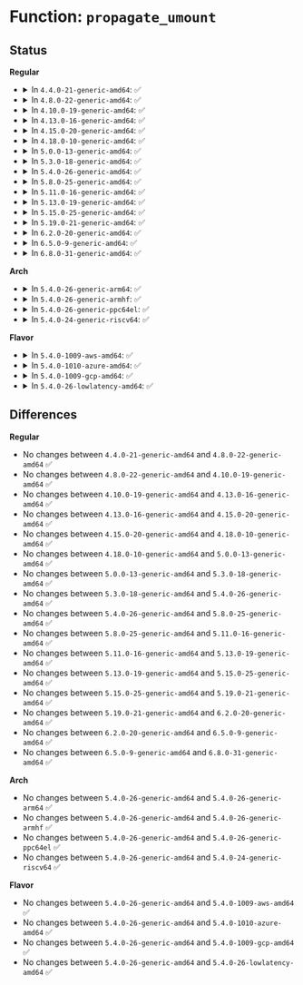 # Function: <code>propagate_umount</code>

## Status
<b>Regular</b>
<ul>
<li>
<details>
<summary>In <code>4.4.0-21-generic-amd64</code>: ✅</summary>

```c
int propagate_umount(struct list_head * list)
```

```json
{
  "name": "propagate_umount",
  "collision_type": "Unique Global",
  "inline_type": "No",
  "funcs": [
    {
      "addr": 18446744071581193168,
      "name": "propagate_umount",
      "external": true,
      "loc": "fs/pnode.c:442",
      "file": "fs/pnode.c",
      "inline": "seen, unknown",
      "caller_inline": [],
      "caller_func": [
        "fs/namespace.c:umount_tree"
      ]
    }
  ],
  "symbols": [
    {
      "addr": 18446744071581193168,
      "name": "propagate_umount",
      "section": ".text",
      "bind": "STB_GLOBAL",
      "size": 622
    }
  ]
}
```
</details>
</li>
<li>
<details>
<summary>In <code>4.8.0-22-generic-amd64</code>: ✅</summary>

```c
int propagate_umount(struct list_head * list)
```

```json
{
  "name": "propagate_umount",
  "collision_type": "Unique Global",
  "inline_type": "No",
  "funcs": [
    {
      "addr": 18446744071581357232,
      "name": "propagate_umount",
      "external": true,
      "loc": "fs/pnode.c:450",
      "file": "fs/pnode.c",
      "inline": "seen, unknown",
      "caller_inline": [],
      "caller_func": [
        "fs/namespace.c:umount_tree"
      ]
    }
  ],
  "symbols": [
    {
      "addr": 18446744071581357232,
      "name": "propagate_umount",
      "section": ".text",
      "bind": "STB_GLOBAL",
      "size": 654
    }
  ]
}
```
</details>
</li>
<li>
<details>
<summary>In <code>4.10.0-19-generic-amd64</code>: ✅</summary>

```c
int propagate_umount(struct list_head * list)
```

```json
{
  "name": "propagate_umount",
  "collision_type": "Unique Global",
  "inline_type": "No",
  "funcs": [
    {
      "addr": 18446744071581436208,
      "name": "propagate_umount",
      "external": true,
      "loc": "fs/pnode.c:485",
      "file": "fs/pnode.c",
      "inline": "seen, unknown",
      "caller_inline": [],
      "caller_func": [
        "fs/namespace.c:umount_tree"
      ]
    }
  ],
  "symbols": [
    {
      "addr": 18446744071581436208,
      "name": "propagate_umount",
      "section": ".text",
      "bind": "STB_GLOBAL",
      "size": 799
    }
  ]
}
```
</details>
</li>
<li>
<details>
<summary>In <code>4.13.0-16-generic-amd64</code>: ✅</summary>

```c
int propagate_umount(struct list_head * list)
```

```json
{
  "name": "propagate_umount",
  "collision_type": "Unique Global",
  "inline_type": "No",
  "funcs": [
    {
      "addr": 18446744071581490272,
      "name": "propagate_umount",
      "external": true,
      "loc": "fs/pnode.c:542",
      "file": "fs/pnode.c",
      "inline": "seen, unknown",
      "caller_inline": [],
      "caller_func": [
        "fs/namespace.c:umount_tree"
      ]
    }
  ],
  "symbols": [
    {
      "addr": 18446744071581490272,
      "name": "propagate_umount",
      "section": ".text",
      "bind": "STB_GLOBAL",
      "size": 1370
    }
  ]
}
```
</details>
</li>
<li>
<details>
<summary>In <code>4.15.0-20-generic-amd64</code>: ✅</summary>

```c
int propagate_umount(struct list_head * list)
```

```json
{
  "name": "propagate_umount",
  "collision_type": "Unique Global",
  "inline_type": "No",
  "funcs": [
    {
      "addr": 18446744071581632224,
      "name": "propagate_umount",
      "external": true,
      "loc": "fs/pnode.c:542",
      "file": "fs/pnode.c",
      "inline": "seen, unknown",
      "caller_inline": [],
      "caller_func": [
        "fs/namespace.c:umount_tree"
      ]
    }
  ],
  "symbols": [
    {
      "addr": 18446744071581632224,
      "name": "propagate_umount",
      "section": ".text",
      "bind": "STB_GLOBAL",
      "size": 1370
    }
  ]
}
```
</details>
</li>
<li>
<details>
<summary>In <code>4.18.0-10-generic-amd64</code>: ✅</summary>

```c
int propagate_umount(struct list_head * list)
```

```json
{
  "name": "propagate_umount",
  "collision_type": "Unique Global",
  "inline_type": "No",
  "funcs": [
    {
      "addr": 18446744071581790832,
      "name": "propagate_umount",
      "external": true,
      "loc": "fs/pnode.c:542",
      "file": "fs/pnode.c",
      "inline": "seen, unknown",
      "caller_inline": [],
      "caller_func": [
        "fs/namespace.c:umount_tree"
      ]
    }
  ],
  "symbols": [
    {
      "addr": 18446744071581790832,
      "name": "propagate_umount",
      "section": ".text",
      "bind": "STB_GLOBAL",
      "size": 1374
    }
  ]
}
```
</details>
</li>
<li>
<details>
<summary>In <code>5.0.0-13-generic-amd64</code>: ✅</summary>

```c
int propagate_umount(struct list_head * list)
```

```json
{
  "name": "propagate_umount",
  "collision_type": "Unique Global",
  "inline_type": "No",
  "funcs": [
    {
      "addr": 18446744071581877728,
      "name": "propagate_umount",
      "external": true,
      "loc": "fs/pnode.c:543",
      "file": "fs/pnode.c",
      "inline": "seen, unknown",
      "caller_inline": [],
      "caller_func": [
        "fs/namespace.c:umount_tree"
      ]
    }
  ],
  "symbols": [
    {
      "addr": 18446744071581877728,
      "name": "propagate_umount",
      "section": ".text",
      "bind": "STB_GLOBAL",
      "size": 1374
    }
  ]
}
```
</details>
</li>
<li>
<details>
<summary>In <code>5.3.0-18-generic-amd64</code>: ✅</summary>

```c
int propagate_umount(struct list_head * list)
```

```json
{
  "name": "propagate_umount",
  "collision_type": "Unique Global",
  "inline_type": "No",
  "funcs": [
    {
      "addr": 18446744071582002640,
      "name": "propagate_umount",
      "external": true,
      "loc": "fs/pnode.c:536",
      "file": "fs/pnode.c",
      "inline": "seen, unknown",
      "caller_inline": [],
      "caller_func": [
        "fs/namespace.c:umount_tree"
      ]
    }
  ],
  "symbols": [
    {
      "addr": 18446744071582002640,
      "name": "propagate_umount",
      "section": ".text",
      "bind": "STB_GLOBAL",
      "size": 1375
    }
  ]
}
```
</details>
</li>
<li>
<details>
<summary>In <code>5.4.0-26-generic-amd64</code>: ✅</summary>

```c
int propagate_umount(struct list_head * list)
```

```json
{
  "name": "propagate_umount",
  "collision_type": "Unique Global",
  "inline_type": "No",
  "funcs": [
    {
      "addr": 18446744071582080592,
      "name": "propagate_umount",
      "external": true,
      "loc": "fs/pnode.c:536",
      "file": "fs/pnode.c",
      "inline": "seen, unknown",
      "caller_inline": [],
      "caller_func": [
        "fs/namespace.c:umount_tree"
      ]
    }
  ],
  "symbols": [
    {
      "addr": 18446744071582080592,
      "name": "propagate_umount",
      "section": ".text",
      "bind": "STB_GLOBAL",
      "size": 1375
    }
  ]
}
```
</details>
</li>
<li>
<details>
<summary>In <code>5.8.0-25-generic-amd64</code>: ✅</summary>

```c
int propagate_umount(struct list_head * list)
```

```json
{
  "name": "propagate_umount",
  "collision_type": "Unique Global",
  "inline_type": "No",
  "funcs": [
    {
      "addr": 18446744071582316704,
      "name": "propagate_umount",
      "external": true,
      "loc": "fs/pnode.c:535",
      "file": "fs/pnode.c",
      "inline": "seen, unknown",
      "caller_inline": [],
      "caller_func": [
        "fs/namespace.c:umount_tree"
      ]
    }
  ],
  "symbols": [
    {
      "addr": 18446744071582316704,
      "name": "propagate_umount",
      "section": ".text",
      "bind": "STB_GLOBAL",
      "size": 1135
    }
  ]
}
```
</details>
</li>
<li>
<details>
<summary>In <code>5.11.0-16-generic-amd64</code>: ✅</summary>

```c
int propagate_umount(struct list_head * list)
```

```json
{
  "name": "propagate_umount",
  "collision_type": "Unique Global",
  "inline_type": "No",
  "funcs": [
    {
      "addr": 18446744071582369296,
      "name": "propagate_umount",
      "external": true,
      "loc": "fs/pnode.c:535",
      "file": "fs/pnode.c",
      "inline": "seen, unknown",
      "caller_inline": [],
      "caller_func": [
        "fs/namespace.c:umount_tree"
      ]
    }
  ],
  "symbols": [
    {
      "addr": 18446744071582369296,
      "name": "propagate_umount",
      "section": ".text",
      "bind": "STB_GLOBAL",
      "size": 957
    }
  ]
}
```
</details>
</li>
<li>
<details>
<summary>In <code>5.13.0-19-generic-amd64</code>: ✅</summary>

```c
int propagate_umount(struct list_head * list)
```

```json
{
  "name": "propagate_umount",
  "collision_type": "Unique Global",
  "inline_type": "No",
  "funcs": [
    {
      "addr": 18446744071582396624,
      "name": "propagate_umount",
      "external": true,
      "loc": "fs/pnode.c:535",
      "file": "fs/pnode.c",
      "inline": "seen, unknown",
      "caller_inline": [],
      "caller_func": [
        "fs/namespace.c:umount_tree"
      ]
    }
  ],
  "symbols": [
    {
      "addr": 18446744071582396624,
      "name": "propagate_umount",
      "section": ".text",
      "bind": "STB_GLOBAL",
      "size": 1261
    }
  ]
}
```
</details>
</li>
<li>
<details>
<summary>In <code>5.15.0-25-generic-amd64</code>: ✅</summary>

```c
int propagate_umount(struct list_head * list)
```

```json
{
  "name": "propagate_umount",
  "collision_type": "Unique Global",
  "inline_type": "No",
  "funcs": [
    {
      "addr": 18446744071582718160,
      "name": "propagate_umount",
      "external": true,
      "loc": "fs/pnode.c:535",
      "file": "fs/pnode.c",
      "inline": "seen, unknown",
      "caller_inline": [],
      "caller_func": [
        "fs/namespace.c:umount_tree"
      ]
    }
  ],
  "symbols": [
    {
      "addr": 18446744071582718160,
      "name": "propagate_umount",
      "section": ".text",
      "bind": "STB_GLOBAL",
      "size": 1261
    }
  ]
}
```
</details>
</li>
<li>
<details>
<summary>In <code>5.19.0-21-generic-amd64</code>: ✅</summary>

```c
int propagate_umount(struct list_head * list)
```

```json
{
  "name": "propagate_umount",
  "collision_type": "Unique Global",
  "inline_type": "No",
  "funcs": [
    {
      "addr": 18446744071583262832,
      "name": "propagate_umount",
      "external": true,
      "loc": "fs/pnode.c:535",
      "file": "fs/pnode.c",
      "inline": "seen, unknown",
      "caller_inline": [],
      "caller_func": [
        "fs/namespace.c:umount_tree"
      ]
    }
  ],
  "symbols": [
    {
      "addr": 18446744071583262832,
      "name": "propagate_umount",
      "section": ".text",
      "bind": "STB_GLOBAL",
      "size": 1301
    }
  ]
}
```
</details>
</li>
<li>
<details>
<summary>In <code>6.2.0-20-generic-amd64</code>: ✅</summary>

```c
int propagate_umount(struct list_head * list)
```

```json
{
  "name": "propagate_umount",
  "collision_type": "Unique Global",
  "inline_type": "No",
  "funcs": [
    {
      "addr": 18446744071583844560,
      "name": "propagate_umount",
      "external": true,
      "loc": "fs/pnode.c:535",
      "file": "fs/pnode.c",
      "inline": "seen, unknown",
      "caller_inline": [],
      "caller_func": [
        "fs/namespace.c:umount_tree"
      ]
    }
  ],
  "symbols": [
    {
      "addr": 18446744071583844560,
      "name": "propagate_umount",
      "section": ".text",
      "bind": "STB_GLOBAL",
      "size": 1301
    }
  ]
}
```
</details>
</li>
<li>
<details>
<summary>In <code>6.5.0-9-generic-amd64</code>: ✅</summary>

```c
int propagate_umount(struct list_head * list)
```

```json
{
  "name": "propagate_umount",
  "collision_type": "Unique Global",
  "inline_type": "No",
  "funcs": [
    {
      "addr": 18446744071584062800,
      "name": "propagate_umount",
      "external": true,
      "loc": "fs/pnode.c:573",
      "file": "fs/pnode.c",
      "inline": "seen, unknown",
      "caller_inline": [],
      "caller_func": [
        "fs/namespace.c:umount_tree"
      ]
    }
  ],
  "symbols": [
    {
      "addr": 18446744071584062800,
      "name": "propagate_umount",
      "section": ".text",
      "bind": "STB_GLOBAL",
      "size": 1305
    }
  ]
}
```
</details>
</li>
<li>
<details>
<summary>In <code>6.8.0-31-generic-amd64</code>: ✅</summary>

```c
int propagate_umount(struct list_head * list)
```

```json
{
  "name": "propagate_umount",
  "collision_type": "Unique Global",
  "inline_type": "No",
  "funcs": [
    {
      "addr": 18446744071584277936,
      "name": "propagate_umount",
      "external": true,
      "loc": "fs/pnode.c:573",
      "file": "fs/pnode.c",
      "inline": "seen, unknown",
      "caller_inline": [],
      "caller_func": [
        "fs/namespace.c:umount_tree"
      ]
    }
  ],
  "symbols": [
    {
      "addr": 18446744071584277936,
      "name": "propagate_umount",
      "section": ".text",
      "bind": "STB_GLOBAL",
      "size": 1446
    }
  ]
}
```
</details>
</li>
</ul>
<b>Arch</b>
<ul>
<li>
<details>
<summary>In <code>5.4.0-26-generic-arm64</code>: ✅</summary>

```c
int propagate_umount(struct list_head * list)
```

```json
{
  "name": "propagate_umount",
  "collision_type": "Unique Global",
  "inline_type": "No",
  "funcs": [
    {
      "addr": 18446603336493615248,
      "name": "propagate_umount",
      "external": true,
      "loc": "fs/pnode.c:536",
      "file": "fs/pnode.c",
      "inline": "seen, unknown",
      "caller_inline": [],
      "caller_func": [
        "fs/namespace.c:umount_tree"
      ]
    }
  ],
  "symbols": [
    {
      "addr": 18446603336493615248,
      "name": "propagate_umount",
      "section": ".text",
      "bind": "STB_GLOBAL",
      "size": 1132
    }
  ]
}
```
</details>
</li>
<li>
<details>
<summary>In <code>5.4.0-26-generic-armhf</code>: ✅</summary>

```c
int propagate_umount(struct list_head * list)
```

```json
{
  "name": "propagate_umount",
  "collision_type": "Unique Global",
  "inline_type": "No",
  "funcs": [
    {
      "addr": 3227157544,
      "name": "propagate_umount",
      "external": true,
      "loc": "fs/pnode.c:536",
      "file": "fs/pnode.c",
      "inline": "seen, unknown",
      "caller_inline": [],
      "caller_func": [
        "fs/namespace.c:umount_tree"
      ]
    }
  ],
  "symbols": [
    {
      "addr": 3227157544,
      "name": "propagate_umount",
      "section": ".text",
      "bind": "STB_GLOBAL",
      "size": 1232
    }
  ]
}
```
</details>
</li>
<li>
<details>
<summary>In <code>5.4.0-26-generic-ppc64el</code>: ✅</summary>

```c
int propagate_umount(struct list_head * list)
```

```json
{
  "name": "propagate_umount",
  "collision_type": "Unique Global",
  "inline_type": "No",
  "funcs": [
    {
      "addr": 13835058055287202064,
      "name": "propagate_umount",
      "external": true,
      "loc": "fs/pnode.c:536",
      "file": "fs/pnode.c",
      "inline": "seen, unknown",
      "caller_inline": [],
      "caller_func": [
        "fs/namespace.c:umount_tree"
      ]
    }
  ],
  "symbols": [
    {
      "addr": 13835058055287202064,
      "name": "propagate_umount",
      "section": ".text",
      "bind": "STB_GLOBAL",
      "size": 1400
    }
  ]
}
```
</details>
</li>
<li>
<details>
<summary>In <code>5.4.0-24-generic-riscv64</code>: ✅</summary>

```c
int propagate_umount(struct list_head * list)
```

```json
{
  "name": "propagate_umount",
  "collision_type": "Unique Global",
  "inline_type": "No",
  "funcs": [
    {
      "addr": 18446743936273259810,
      "name": "propagate_umount",
      "external": true,
      "loc": "fs/pnode.c:536",
      "file": "fs/pnode.c",
      "inline": "seen, unknown",
      "caller_inline": [],
      "caller_func": [
        "fs/namespace.c:umount_tree"
      ]
    }
  ],
  "symbols": [
    {
      "addr": 18446743936273259810,
      "name": "propagate_umount",
      "section": ".text",
      "bind": "STB_GLOBAL",
      "size": 990
    }
  ]
}
```
</details>
</li>
</ul>
<b>Flavor</b>
<ul>
<li>
<details>
<summary>In <code>5.4.0-1009-aws-amd64</code>: ✅</summary>

```c
int propagate_umount(struct list_head * list)
```

```json
{
  "name": "propagate_umount",
  "collision_type": "Unique Global",
  "inline_type": "No",
  "funcs": [
    {
      "addr": 18446744071582049328,
      "name": "propagate_umount",
      "external": true,
      "loc": "fs/pnode.c:536",
      "file": "fs/pnode.c",
      "inline": "seen, unknown",
      "caller_inline": [],
      "caller_func": [
        "fs/namespace.c:umount_tree"
      ]
    }
  ],
  "symbols": [
    {
      "addr": 18446744071582049328,
      "name": "propagate_umount",
      "section": ".text",
      "bind": "STB_GLOBAL",
      "size": 1375
    }
  ]
}
```
</details>
</li>
<li>
<details>
<summary>In <code>5.4.0-1010-azure-amd64</code>: ✅</summary>

```c
int propagate_umount(struct list_head * list)
```

```json
{
  "name": "propagate_umount",
  "collision_type": "Unique Global",
  "inline_type": "No",
  "funcs": [
    {
      "addr": 18446744071581986880,
      "name": "propagate_umount",
      "external": true,
      "loc": "fs/pnode.c:536",
      "file": "fs/pnode.c",
      "inline": "seen, unknown",
      "caller_inline": [],
      "caller_func": [
        "fs/namespace.c:umount_tree"
      ]
    }
  ],
  "symbols": [
    {
      "addr": 18446744071581986880,
      "name": "propagate_umount",
      "section": ".text",
      "bind": "STB_GLOBAL",
      "size": 1375
    }
  ]
}
```
</details>
</li>
<li>
<details>
<summary>In <code>5.4.0-1009-gcp-amd64</code>: ✅</summary>

```c
int propagate_umount(struct list_head * list)
```

```json
{
  "name": "propagate_umount",
  "collision_type": "Unique Global",
  "inline_type": "No",
  "funcs": [
    {
      "addr": 18446744071582040608,
      "name": "propagate_umount",
      "external": true,
      "loc": "fs/pnode.c:536",
      "file": "fs/pnode.c",
      "inline": "seen, unknown",
      "caller_inline": [],
      "caller_func": [
        "fs/namespace.c:umount_tree"
      ]
    }
  ],
  "symbols": [
    {
      "addr": 18446744071582040608,
      "name": "propagate_umount",
      "section": ".text",
      "bind": "STB_GLOBAL",
      "size": 1375
    }
  ]
}
```
</details>
</li>
<li>
<details>
<summary>In <code>5.4.0-26-lowlatency-amd64</code>: ✅</summary>

```c
int propagate_umount(struct list_head * list)
```

```json
{
  "name": "propagate_umount",
  "collision_type": "Unique Global",
  "inline_type": "No",
  "funcs": [
    {
      "addr": 18446744071582112336,
      "name": "propagate_umount",
      "external": true,
      "loc": "fs/pnode.c:536",
      "file": "fs/pnode.c",
      "inline": "seen, unknown",
      "caller_inline": [],
      "caller_func": [
        "fs/namespace.c:umount_tree"
      ]
    }
  ],
  "symbols": [
    {
      "addr": 18446744071582112336,
      "name": "propagate_umount",
      "section": ".text",
      "bind": "STB_GLOBAL",
      "size": 1375
    }
  ]
}
```
</details>
</li>
</ul>

## Differences
<b>Regular</b>
<ul>
<li>
No changes between <code>4.4.0-21-generic-amd64</code> and <code>4.8.0-22-generic-amd64</code> ✅
</li>
<li>
No changes between <code>4.8.0-22-generic-amd64</code> and <code>4.10.0-19-generic-amd64</code> ✅
</li>
<li>
No changes between <code>4.10.0-19-generic-amd64</code> and <code>4.13.0-16-generic-amd64</code> ✅
</li>
<li>
No changes between <code>4.13.0-16-generic-amd64</code> and <code>4.15.0-20-generic-amd64</code> ✅
</li>
<li>
No changes between <code>4.15.0-20-generic-amd64</code> and <code>4.18.0-10-generic-amd64</code> ✅
</li>
<li>
No changes between <code>4.18.0-10-generic-amd64</code> and <code>5.0.0-13-generic-amd64</code> ✅
</li>
<li>
No changes between <code>5.0.0-13-generic-amd64</code> and <code>5.3.0-18-generic-amd64</code> ✅
</li>
<li>
No changes between <code>5.3.0-18-generic-amd64</code> and <code>5.4.0-26-generic-amd64</code> ✅
</li>
<li>
No changes between <code>5.4.0-26-generic-amd64</code> and <code>5.8.0-25-generic-amd64</code> ✅
</li>
<li>
No changes between <code>5.8.0-25-generic-amd64</code> and <code>5.11.0-16-generic-amd64</code> ✅
</li>
<li>
No changes between <code>5.11.0-16-generic-amd64</code> and <code>5.13.0-19-generic-amd64</code> ✅
</li>
<li>
No changes between <code>5.13.0-19-generic-amd64</code> and <code>5.15.0-25-generic-amd64</code> ✅
</li>
<li>
No changes between <code>5.15.0-25-generic-amd64</code> and <code>5.19.0-21-generic-amd64</code> ✅
</li>
<li>
No changes between <code>5.19.0-21-generic-amd64</code> and <code>6.2.0-20-generic-amd64</code> ✅
</li>
<li>
No changes between <code>6.2.0-20-generic-amd64</code> and <code>6.5.0-9-generic-amd64</code> ✅
</li>
<li>
No changes between <code>6.5.0-9-generic-amd64</code> and <code>6.8.0-31-generic-amd64</code> ✅
</li>
</ul>
<b>Arch</b>
<ul>
<li>
No changes between <code>5.4.0-26-generic-amd64</code> and <code>5.4.0-26-generic-arm64</code> ✅
</li>
<li>
No changes between <code>5.4.0-26-generic-amd64</code> and <code>5.4.0-26-generic-armhf</code> ✅
</li>
<li>
No changes between <code>5.4.0-26-generic-amd64</code> and <code>5.4.0-26-generic-ppc64el</code> ✅
</li>
<li>
No changes between <code>5.4.0-26-generic-amd64</code> and <code>5.4.0-24-generic-riscv64</code> ✅
</li>
</ul>
<b>Flavor</b>
<ul>
<li>
No changes between <code>5.4.0-26-generic-amd64</code> and <code>5.4.0-1009-aws-amd64</code> ✅
</li>
<li>
No changes between <code>5.4.0-26-generic-amd64</code> and <code>5.4.0-1010-azure-amd64</code> ✅
</li>
<li>
No changes between <code>5.4.0-26-generic-amd64</code> and <code>5.4.0-1009-gcp-amd64</code> ✅
</li>
<li>
No changes between <code>5.4.0-26-generic-amd64</code> and <code>5.4.0-26-lowlatency-amd64</code> ✅
</li>
</ul>
